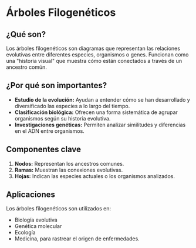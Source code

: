 # Árboles Filogenéticos

## ¿Qué son?

Los árboles filogenéticos son diagramas que representan las relaciones evolutivas entre diferentes especies, organismos o genes. Funcionan como una "historia visual" que muestra cómo están conectados a través de un ancestro común.

## ¿Por qué son importantes?

- **Estudio de la evolución:** Ayudan a entender cómo se han desarrollado y diversificado las especies a lo largo del tiempo.
- **Clasificación biológica:** Ofrecen una forma sistemática de agrupar organismos según su historia evolutiva.
- **Investigaciones genéticas:** Permiten analizar similitudes y diferencias en el ADN entre organismos.

## Componentes clave

1. **Nodos:** Representan los ancestros comunes.
2. **Ramas:** Muestran las conexiones evolutivas.
3. **Hojas:** Indican las especies actuales o los organismos analizados.

## Aplicaciones

Los árboles filogenéticos son utilizados en:
- Biología evolutiva
- Genética molecular
- Ecología
- Medicina, para rastrear el origen de enfermedades.
 
